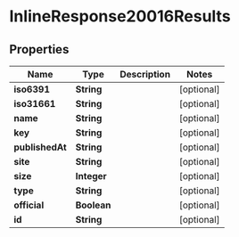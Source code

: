 
# InlineResponse20016Results

## Properties
Name | Type | Description | Notes
------------ | ------------- | ------------- | -------------
**iso6391** | **String** |  |  [optional]
**iso31661** | **String** |  |  [optional]
**name** | **String** |  |  [optional]
**key** | **String** |  |  [optional]
**publishedAt** | **String** |  |  [optional]
**site** | **String** |  |  [optional]
**size** | **Integer** |  |  [optional]
**type** | **String** |  |  [optional]
**official** | **Boolean** |  |  [optional]
**id** | **String** |  |  [optional]



